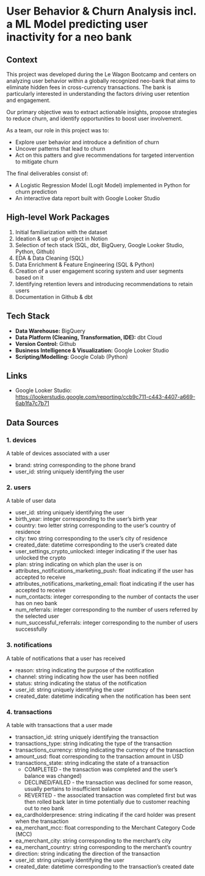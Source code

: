 # User Behavior & Churn Analysis incl. a ML Model predicting user inactivity for a neo bank

## Context

This project was developed during the Le Wagon Bootcamp and centers on analyzing user behavior within a globally recognized neo-bank that aims to eliminate hidden fees in cross-currency transactions. The bank is particularly interested in understanding the factors driving user retention and engagement.

Our primary objective was to extract actionable insights, propose strategies to reduce churn, and identify opportunities to boost user involvement.

As a team, our role in this project was to:

- Explore user behavior and introduce a definition of churn
- Uncover patterns that lead to churn
- Act on this patters and give recommendations for targeted intervention to mitigate churn

The final deliverables consist of:

- A Logistic Regression Model (Logit Model) implemented in Python for churn prediction
- An interactive data report built with Google Looker Studio

## High-level Work Packages

1. Initial familiarization with the dataset
2. Ideation & set up of project in Notion
3. Selection of tech stack (SQL, dbt, BigQuery, Google Looker Studio, Python, Github)
4. EDA & Data Cleaning (SQL)
5. Data Enrichment & Feature Engineering (SQL & Python)
6. Creation of a user engagement scoring system and user segments based on it
7. Identifying retention levers and introducing recommendations to retain users
9. Documentation in Github & dbt

## Tech Stack
- **Data Warehouse:** BigQuery
- **Data Platform (Cleaning, Transformation, IDE):** dbt Cloud
- **Version Control:** Github
- **Business Intelligence & Visualization:** Google Looker Studio
- **Scripting/Modelling:** Google Colab (Python)

## Links
- Google Looker Studio: https://lookerstudio.google.com/reporting/ccb9c711-c443-4407-a669-6ab1fa7c7b71

## Data Sources

### 1. devices

A table of devices associated with a user

- brand: string corresponding to the phone brand
- user_id: string uniquely identifying the user

### 2. users

A table of user data

- user_id: string uniquely identifying the user
- birth_year: integer corresponding to the user’s birth year
- country: two letter string corresponding to the user’s country of residence
- city: two string corresponding to the user’s city of residence
- created_date: datetime corresponding to the user’s created date
- user_settings_crypto_unlocked: integer indicating if the user has unlocked the crypto
- plan: string indicating on which plan the user is on
- attributes_notifications_marketing_push: float indicating if the user has accepted to receive
- attributes_notifications_marketing_email: float indicating if the user has accepted to receive
- num_contacts: integer corresponding to the number of contacts the user has on neo bank
- num_referrals: integer corresponding to the number of users referred by the selected user
- num_successful_referrals: integer corresponding to the number of users successfully

### 3. notifications

A table of notifications that a user has received

- reason: string indicating the purpose of the notification
- channel: string indicating how the user has been notified
- status: string indicating the status of the notification
- user_id: string uniquely identifying the user
- created_date: datetime indicating when the notification has been sent

### 4. transactions

A table with transactions that a user made

- transaction_id: string uniquely identifying the transaction
- transactions_type: string indicating the type of the transaction
- transactions_currency: string indicating the currency of the transaction
- amount_usd: float corresponding to the transaction amount in USD
- transactions_state: string indicating the state of a transaction
  - COMPLETED - the transaction was completed and the user’s balance was changed)
  - DECLINED/FAILED - the transaction was declined for some reason, usually pertains to insufficient balance
  - REVERTED - the associated transaction was completed first but was then rolled back later in time potentially due      to customer reaching out to neo bank
- ea_cardholderpresence: string indicating if the card holder was present when the transaction
- ea_merchant_mcc: float corresponding to the Merchant Category Code (MCC) 
- ea_merchant_city: string corresponding to the merchant’s city
- ea_merchant_country: string corresponding to the merchant’s country
- direction: string indicating the direction of the transaction
- user_id: string uniquely identifying the user
- created_date: datetime corresponding to the transaction’s created date

